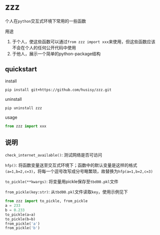 # zzz

个人在`python`交互式环境下常用的一些函数

用途

1. 于个人，使这些函数可以通过`from zzz import xxx`来使用，但这些函数应该不会在个人的任何公开代码中使用
2. 于他人，展示一个简单的python-package结构

## quickstart

install

```bash
pip install git+https://github.com/husisy/zzz.git
```

uninstall

```bash
pip uninstall zzz
```

usage

```Python
from zzz import xxx
```

## 说明

`check_internet_available()`: 测试网络是否可访问

`hfp()`: 将函数变量送至交互式环境下；函数中的默认变量是这样的格式`(a=1,b=2,c=3)`，将每一个逗号改写成分号略繁琐，故替换为`hfp(a=1,b=2,c=3)`

`to_pickle(**kwargs)`: 将变量用pickle保存至`tbd00.pkl`文件

`from_pickle(key:str)`: 从`tbd00.pkl`文件读取`key`，使用示例见下

```Python
from zzz import to_pickle, from_pickle
a = 233
b = 0.233
to_pickle(a=a)
to_pickle(b=b)
from_pickle('a')
from_pickle('b')
```
